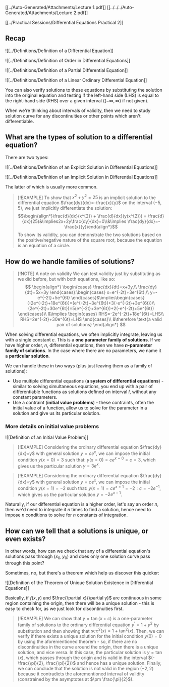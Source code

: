 [[../Auto-Generated/Attachments/Lecture 1.pdf]]
[[../../../Auto-Generated/Attachments/Lecture 2.pdf]]

[[../Practical Sessions/Differential Equations Practical 2]]

## Recap

![[../Definitions/Definition of a Differential Equation]]

![[../Definitions/Definition of Order in Differential Equations]]

![[../Definitions/Definition of a Partial Differential Equation]]

![[../Definitions/Definition of a Linear Ordinary Differential Equation]]

You can also verify solutions to these equations by substituting the solution into the original equation and testing if the left-hand side (LHS) is equal to the right-hand side (RHS) over a given interval ($(-\infty,\infty)$ if not given).

When we're thinking about intervals of validity, then we need to study solution curve for any discontinuities or other points which aren't differentiable. 

## What are the types of solution to a differential equation?

There are two types:

![[../Definitions/Definition of an Explicit Solution in Differential Equations]]

![[../Definitions/Definition of an Implicit Solution in Differential Equations]]

The latter of which is usually more common.

>[!EXAMPLE]
>To show that $x^{2}+y^{2}=25$ is an implicit solution to the differential equation $\frac{dy}{dx}=-\frac{x}{y}$ on the interval $(-5,5)$, we just implicitly differentiate the solution:
>$$\begin{align*}\frac{d}{dx}(x^{2}) + \frac{d}{dx}(y(x^{2})) = \frac{d}{dx}(25)&\implies2x+2y\frac{dy}{dx}=0\\&\implies \frac{dy}{dx}=- \frac{x}{y}\end{align*}$$
>To show its validity, you can demonstrate the two solutions based on the positive/negative nature of the square root, because the equation is an equation of a circle.

## How do we handle families of solutions?

>[!NOTE] A note on validity
>We can test validity just by substituting as we did before, but with both equations, like so:
>$$
\begin{align*}
\begin{cases}
\frac{dx}{dt}=x+3y,\\
\frac{dy}{dt}=5x+3y
\end{cases}:\begin{cases}
x=e^{-2t}+3e^{6t},\\
y=-e^{-2t}+5e^{6t}
\end{cases}&\implies\begin{cases}
(-2e^{-2t}+18e^{6t})=(e^{-2t}+3e^{6t})+3(-e^{-2t}+3e^{6t})\\
(2e^{-2t}+30e^{6t})=5(e^{-2t}+3e^{6t})+2(-e^{-2t}+5e^{6t})
\end{cases}\\
&\implies \begin{cases}
RHS=-2e^{-2t}+18e^{6t}=LHS\\
RHS=2e^{-2t}+30e^{6t}=LHS
\end{cases}\\
&\therefore \text{a valid pair of solutions}
\end{align*}
$$

When solving differential equations, we often implicitly integrate, leaving us with a single constant $c$. This is a **one parameter family of solutions**. If we have higher order, $n$, differential equations, then we have **$n$-parameter family of solutions**. In the case where there are no parameters, we name it a **particular solution**.

We can handle these in two ways (plus just leaving them as a family of solutions):
- Use multiple differential equations (**a system of differential equations**) - similar to solving simultaneous equations, you end up with a pair of differentiable functions as solutions defined on interval $I$, without any constant parameters.
- Use a contraint (**initial value problems**) - these contraints, often the initial value of a function, allow us to solve for the parameter in a solution and give us its particular solution.

### More details on initial value problems

![[Definition of an Initial Value Problem]]

>[!EXAMPLE]
>Considering the ordinary differential equation $\frac{dy}{dx}=y$ with general solution $y=ce^{x}$, we can impose the initial condition $y(x=0)=3$ such that: $y(x=0)=ce^{x=0}=c=3$, which gives us the particular solution $y=3e^{x}$.

>[!EXAMPLE]
>Considering the ordinary differential equation $\frac{dy}{dx}=y$ with general solution $y=ce^{x}$, we can impose the initial condition $y(x=1)=-2$ such that: $y(x=1)=ce^{x=1}=-2:c=-2e^{-1}$, which gives us the particular solution $y=-2e^{x-1}$.

Naturally, if our differential equation is a higher order, let's say an order $n$, then we'd need to integrate it $n$ times to find a solution, hence need to impose $n$ conditions to solve for $n$ constants of integration.

## How can we tell that a solutions is unique, or even exists?

In other words, how can we check that any of a differential equation's solutions pass through $(x_{0},y_{0})$ and does only one solution curve pass through this point?

Sometimes, no, but there's a theorem which help  us discover this quicker:

![[Definition of the Theorem of Unique Solution Existence in Differential Equations]]

Basically, if $f(x,y)$ and $\frac{\partial x}{\partial y}$ are continuous in some region containing the origin, then there will be a unique solution - this is easy to check for, as we just look for discontinuities first.

>[!EXAMPLE]
>We can show that $y=\tan(x+c)$ is a one-parameter family of solutions to the ordinary differential equation $y^{\prime}=1+y^{2}$ by substitution and then showing that $\sec^{2}(x)=1+\tan^{2}(x)$.
>Then, we can verify if there exists a unique solution for the initial condition $y(0)=0$ by using the aforementioned theorem - so, if there are no discontinuities in the curve around the origin, then there is a unique solution, and vice versa. In this case, the particular solution is $y=\tan(x)$, which passes through the origin and is valid in the interval $(- \frac{\pi}{2}, \frac{\pi}{2})$ and hence has a unique solution.
>Finally, we can conclude that the solution is not valid in the region $(-2,2)$ because it contradicts the aforementioned interval of validity (constrained by the asymptotes at $\pm \frac{\pi}{2}$).



